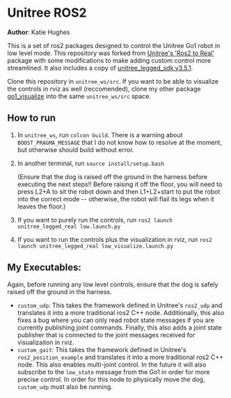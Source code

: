 # Unitree ROS2

**Author**: Katie Hughes

This is a set of ros2 packages designed to control the Unitree Go1 robot in low level mode. This repository was forked from 
[Unitree's 'Ros2 to Real'](https://github.com/unitreerobotics/unitree_ros2_to_real) package with some modifications to make adding custom control more streamlined. It also includes a copy of [unitree_legged_sdk v3.5.1](https://github.com/unitreerobotics/unitree_legged_sdk/releases/tag/v3.5.1).

Clone this repository in `unitree_ws/src`. If you want to be able to visualize the controls
in rviz as well (reccomended), clone my other package [go1_visualize](https://github.com/katie-hughes/go1_description)
into the same `unitree_ws/src` space.

## How to run
1. In `unitree_ws`, run `colcon build`. There is a warning about `BOOST_PRAGMA_MESSAGE` that I do not know how to resolve at the moment, but otherwise should build without error.
2. In another terminal, run `source install/setup.bash`
   
   (Ensure that the dog is raised off the ground in the harness before executing the next steps!! Before raising it off the floor, you will need to press L2+A to sit the robot down and then L1+L2+start to put the robot into the correct mode -- otherwise, the robot will flail its legs when it leaves the floor.)

3. If you want to purely run the controls, run `ros2 launch unitree_legged_real low.launch.py`
4. If you want to run the controls plus the visualization in rviz, run `ros2 launch unitree_legged_real low_visualize.launch.py`

## My Executables:
Again, before running any low level controls, ensure that the dog is safely raised off the ground in the harness.
* `custom_udp`: This takes the framework defined in Unitree's `ros2_udp` and translates it into a more traditional ros2 C++ node. Additionally, this also fixes a bug where you can only read robot state messages if you are currently publishing joint commands. Finally, this also adds a joint state publisher that is connected to the joint messages received for visualizaiton in rviz.
* `custom_gait`: This takes the framework defined in Unitree's `ros2_position_example` and translates it into a more traditional ros2 C++ node. This also enables multi-joint control. In the future it will also subscribe to the `low_state` message from the Go1 in order for more precise control. In order for this node to physically move the dog, `custom_udp` must also be running.



